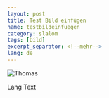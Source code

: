 ```yaml
---
layout: post
title: Test Bild einfügen
name: testbildeinfuegen
category: slalom
tags: [bild]
excerpt_separator: <!--mehr-->
lang: de
---
```


![Thomas](https://get.google.com/albumarchive/108656924518465552879/album/AF1QipM0ZgPFEtrgD8LmfD6FE2B5Tmbw-ez8JwqHS4DG/AF1QipPeXrD0w4QpGogMoLScIiosJqney0mmV1TIgPPf)

<!--mehr-->

Lang Text
